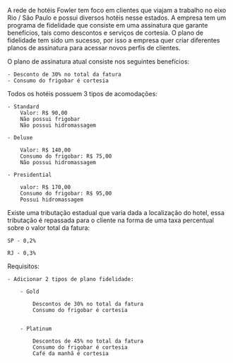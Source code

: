 A rede de hotéis Fowler tem foco em clientes que viajam a trabalho no eixo Rio / São Paulo e possui diversos hotéis nesse estados. A empresa tem um programa de fidelidade que consiste em uma assinatura que garante benefícios, tais como descontos e serviços de cortesia. O plano de fidelidade tem sido um sucesso, por isso a empresa quer criar diferentes planos de assinatura para acessar novos perfis de clientes.

O plano de assinatura atual consiste nos seguintes benefícios:

	- Desconto de 30% no total da fatura
	- Consumo do frigobar é cortesia

Todos os hotéis possuem 3 tipos de acomodações:

	- Standard
		Valor: R$ 90,00
		Não possui frigobar
		Não possui hidromassagem

	- Deluxe

		Valor: R$ 140,00
		Consumo do frigobar: R$ 75,00
		Não possui hidromassagem

	- Presidential

		valor: R$ 170,00
		Consumo do frigobar: R$ 95,00
		Possui hidromassagem

Existe uma tributação estadual que varia dada a localização do hotel, essa tributação é repassada para o cliente na forma de uma taxa percentual sobre o valor total da fatura:

	SP - 0,2%

	RJ - 0,3%


Requisitos:

	- Adicionar 2 tipos de plano fidelidade:

        - Gold

    		Descontos de 30% no total da fatura
    		Consumo do frigobar é cortesia


    	- Platinum

    		Descontos de 45% no total da fatura
    		Consumo do frigobar é cortesia
    		Café da manhã é cortesia
